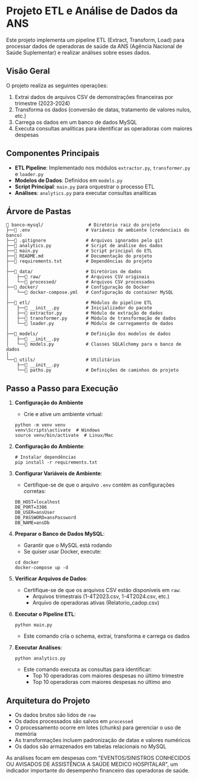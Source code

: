 # Projeto ETL e Análise de Dados da ANS

Este projeto implementa um pipeline ETL (Extract, Transform, Load) para processar dados de operadoras de saúde da ANS (Agência Nacional de Saúde Suplementar) e realizar análises sobre esses dados.

## Visão Geral

O projeto realiza as seguintes operações:

1. Extrai dados de arquivos CSV de demonstrações financeiras por trimestre (2023-2024)
2. Transforma os dados (conversão de datas, tratamento de valores nulos, etc.)
3. Carrega os dados em um banco de dados MySQL
4. Executa consultas analíticas para identificar as operadoras com maiores despesas

## Componentes Principais

- **ETL Pipeline**: Implementado nos módulos `extractor.py`, `transformer.py` e `loader.py`
- **Modelos de Dados**: Definidos em `models.py`
- **Script Principal**: `main.py` para orquestrar o processo ETL
- **Análises**: `analytics.py` para executar consultas analíticas

## Árvore de Pastas
```
📁 banco-mysql/                 # Diretório raiz do projeto
├──📄 .env                     # Variáveis de ambiente (credenciais do banco)
├──📄 .gitignore               # Arquivos ignorados pelo git
├──📄 analytics.py             # Script de análise dos dados
├──📄 main.py                  # Script principal do ETL
├──📄 README.md                # Documentação do projeto
├──📄 requirements.txt         # Dependências do projeto
│
├──📁 data/                    # Diretórios de dados
│   ├──📁 raw/                 # Arquivos CSV originais
│   └──📁 processed/           # Arquivos CSV processados
├──📁 docker/                  # Configuração do Docker
│   └──📄 docker-compose.yml   # Configuração do container MySQL
│
├──📁 etl/                     # Módulos do pipeline ETL
│   ├──📄 __init__.py          # Inicializador do pacote
│   ├──📄 extractor.py         # Módulo de extração de dados
│   ├──📄 transformer.py       # Módulo de transformação de dados
│   └──📄 loader.py            # Módulo de carregamento de dados
│
├──📁 models/                  # Definição dos modelos de dados
│   ├──📄 __init__.py
│   └──📄 models.py            # Classes SQLAlchemy para o banco de dados
│
└──📁 utils/                   # Utilitários
    ├──📄 __init__.py
    └──📄 paths.py             # Definições de caminhos do projeto
```

## Passo a Passo para Execução

1. **Configuração do Ambiente**

   - Crie e ative um ambiente virtual:

   ```
   python -m venv venv
   venv\Scripts\activate  # Windows
   source venv/bin/activate  # Linux/Mac
   ```

2. **Configuração do Ambiente**:

   ```
   # Instalar dependências
   pip install -r requirements.txt
   ```

3. **Configurar Variáveis de Ambiente**:

   - Certifique-se de que o arquivo `.env` contém as configurações corretas:

   ```
   DB_HOST=localhost
   DB_PORT=3306
   DB_USER=ansUser
   DB_PASSWORD=ansPassword
   DB_NAME=ansDb
   ```

4. **Preparar o Banco de Dados MySQL**:

   - Garantir que o MySQL está rodando
   - Se quiser usar Docker, execute:

   ```
   cd docker
   docker-compose up -d
   ```

5. **Verificar Arquivos de Dados**:

   - Certifique-se de que os arquivos CSV estão disponíveis em `raw`:
     - Arquivos trimestrais (1-4T2023.csv, 1-4T2024.csv, etc.)
     - Arquivo de operadoras ativas (Relatorio_cadop.csv)

6. **Executar o Pipeline ETL**:

   ```
   python main.py
   ```

   - Este comando cria o schema, extrai, transforma e carrega os dados

7. **Executar Análises**:
   ```
   python analytics.py
   ```
   - Este comando executa as consultas para identificar:
     - Top 10 operadoras com maiores despesas no último trimestre
     - Top 10 operadoras com maiores despesas no último ano

## Arquitetura do Projeto

- Os dados brutos são lidos de `raw`
- Os dados processados são salvos em `processed`
- O processamento ocorre em lotes (chunks) para gerenciar o uso de memória
- As transformações incluem padronização de datas e valores numéricos
- Os dados são armazenados em tabelas relacionais no MySQL

As análises focam em despesas com "EVENTOS/SINISTROS CONHECIDOS OU AVISADOS DE ASSISTÊNCIA A SAÚDE MEDICO HOSPITALAR", um indicador importante do desempenho financeiro das operadoras de saúde.
